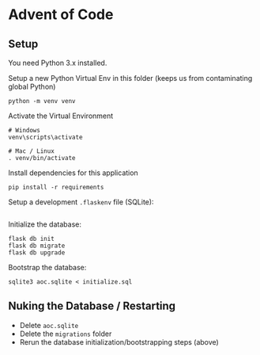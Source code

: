 # Advent of Code


## Setup

You need Python 3.x installed.

Setup a new Python Virtual Env in this folder (keeps us from contaminating global Python)
```
python -m venv venv
```

Activate the Virtual Environment
```
# Windows
venv\scripts\activate

# Mac / Linux
. venv/bin/activate
```

Install dependencies for this application
```
pip install -r requirements
```

Setup a development `.flaskenv` file (SQLite):
```

```

Initialize the database:
```
flask db init
flask db migrate
flask db upgrade
```

Bootstrap the database:
```
sqlite3 aoc.sqlite < initialize.sql
```

## Nuking the Database / Restarting
* Delete `aoc.sqlite`
* Delete the `migrations` folder
* Rerun the database initialization/bootstrapping steps (above)